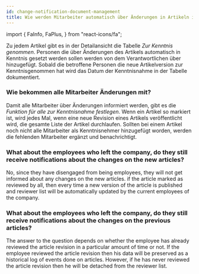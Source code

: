 ```yaml
---
id: change-notification-document-management
title: Wie werden Mitarbeiter automatisch über Änderungen in Artikeln informiert?
---
```


import {
FaInfo,
FaPlus,
} from "react-icons/fa";

Zu jedem Artikel gibt es in der Detailansicht die Tabelle _<FaInfo/>Zur Kenntnis genommen_. Personen die über Änderungen des Artikels automatisch in Kenntnis gesetzt werden sollen werden von dem Verantwortlichen über <code><FaPlus/></code> hinzugefügt.
Sobald die betroffene Personen die neue Artikelversion zur Kenntnisgenommen hat wird das Datum der Kenntnisnahme in der Tabelle dokumentiert.

### Wie bekommen alle Mitarbeiter Änderungen mit?

Damit alle Mitarbeiter über Änderungen informiert werden, gibt es die _Funktion für alle zur Kenntnisnahme festlegen_. Wenn ein Artikel so markiert ist, wird jedes Mal, wenn eine neue Revision eines Artikels veröffentlicht wird, die gesamte Liste der Artikel durchlaufen. Sollten bei einem Artikel noch nicht alle Mitarbeiter als Kenntnisnehmer hinzugefügt worden, werden die fehlenden Mitarbeiter ergänzt und benachrichtigt.

### What about the employees who left the company, do they still receive notifications about the changes on the new articles?

No, since they have disengaged from being employees, they will not get informed about any changes on the new articles. if the article marked as reviewed by all, then every time a new version of the article is published and reviewer list will be automatically updated by the current employees of the company.

### What about the employees who left the company, do they still receive notifications about the changes on the previous articles?

The answer to the question depends on whether the employee has already reviewed the article revision in a particular amount of time or not. If the employee reviewed the article revision then his data will be preserved as a historical log of events done on articles. However, if he has never reviewed the article revision then he will be detached from the reviewer list.
